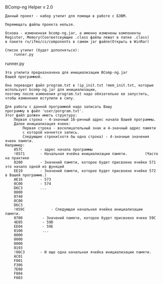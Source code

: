 BComp-ng Helper v 2.0
	
	Данный проект - набор утилит для помощи в работе с БЭВМ.

	Перемещать файлы проекта нельзя.
	
	Основа - измененная bcomp-ng.jar, а именно изменены компоненты 
	Register, Memory(Соответсвующие .class файлы лежат в папке .class)
	в пакете ru/ifmo/cs/components в самом jar файле(Открыть в WinRar)

	Список утилит (будет дополняться):
		runner.py

runner.py

	Эта утилита предназначена для инициализации BComp-ng.jar
	Вашей программой.

	Она переводит файл program.txt в !ip_init.txt !mem_init.txt, которые использует bcomp-ng.jar для инициализации,
	поэтому после изменения program.txt надо обязательно ее запустить, чтобы изменения вступили в силу.
	
	Для работы с данной программой надо записать Вашу 
	программу в файл 'user/porgram.txt'.
	Этот файл должен иметь структуру:
		Первая строка - 4-значный 16-ричный адрес начала Вашей программы.
		Далее инициализация ячеек:
			Первая строка - восклицательный знак и 4-значный адрес памяти
			с которой начнется запись.
			Следующие строки(хотя бы одна строка) - 4-значные значения ячеек памяти.  
	Например:
		057C		- адрес начала программы
		!0571		- Начальная ячейка инициализации памяти. 		(Часто на практике 
		0200		- Значений памяти, которое будет присвоено ячейке 571	это начало одной из функций 
		EE19		- Значений памяти, которое будет присвоено ячейке 572	в Вашей программе.)
		AE16		- 573
		0C00		- 574
		D6C3    	...
		0800
		0740
		0C00
		D6C3
		!059С            - Следующая начальная ячейка инициализации памяти.
		0700		 - Значений памяти, которое будет присвоено ячеке 59С
		4E05		 - 59D
		EE04		 - 59E
		0100		 ...
		0000
		0000
		0000
		0193
		!06C3		- И еще одна начальная ячейка инициализации памяти.
		AC01
		F001
		F306
		7E08
		F804
		F003
			